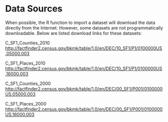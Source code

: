 Data Sources
====================

When possible, the R function to import a dataset will download the data directly from the Internet. However, some datasets are not programmatically downloadable. Below are listed download links for these datasets:

C_SF1_Counties_2010
http://factfinder2.census.gov/bkmk/table/1.0/en/DEC/10_SF1/P1/0100000US.05000.003

C_SF1_Places_2010
http://factfinder2.census.gov/bkmk/table/1.0/en/DEC/10_SF1/P1/0100000US.16000.003

C_SF1_Counties_2000
http://factfinder2.census.gov/bkmk/table/1.0/en/DEC/00_SF1/P001/0100000US.05000.003

C_SF1_Places_2000
http://factfinder2.census.gov/bkmk/table/1.0/en/DEC/00_SF1/P001/0100000US.16000.003